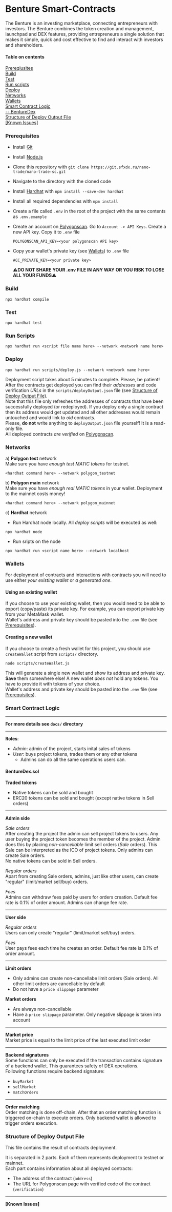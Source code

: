 # Benture Smart-Contracts

The Benture is an investing marketplace, connecting entrepreneurs with investors. The Benture combines the token creation and management, launchpad and DEX features, providing entrepreneurs a single solution that makes it simple, quick and cost effective to find and interact with investors and shareholders.

#### Table on contents

[Prereqiusites](#preqs)  
[Build](#build)  
[Test](#test)  
[Run scripts](#run)  
[Deploy](#deploy)  
[Networks](#networks)  
[Wallets](#wallets)  
[Smart Contract Logic](#logic)  
[-- BentureDex](#dex)  
[Structure of Deploy Output File](#output)  
[[Known Issues]](#issues)

<a name="preqs"/>

### Prerequisites

- Install [Git](https://git-scm.com/)
- Install [Node.js](https://nodejs.org/en/download/)
- Clone this repository with `git clone https://git.sfxdx.ru/nano-trade/nano-trade-sc.git`
- Navigate to the directory with the cloned code
- Install [Hardhat](https://hardhat.org/) with `npm install --save-dev hardhat`
- Install all required dependencies with `npm install`
- Create a file called `.env` in the root of the project with the same contents as `.env.example`
- Create an account on [Polygonscan](https://polygonscan.com/). Go to `Account -> API Keys`. Create a new API key. Copy it to `.env` file
  ```
  POLYGONSCAN_API_KEY=<your polygonscan API key>
  ```
- Copy your wallet's private key (see [Wallets](#wallets)) to `.env` file

  ```
  ACC_PRIVATE_KEY=<your private key>
  ```

  :warning:**DO NOT SHARE YOUR .env FILE IN ANY WAY OR YOU RISK TO LOSE ALL YOUR FUNDS**:warning:

<a name="build"/>

### Build

```
npx hardhat compile
```

<a name="test"/>

### Test

```
npx hardhat test
```

<a name="run"/>

### Run Scripts

```
npx hardhat run <script file name here> --network <network name here>
```

<a name="deploy"/>

### Deploy

```
npx hardhat run scripts/deploy.js --network <network name here>
```

Deployment script takes about 5 minutes to complete. Please, be patient!
After the contracts get deployed you can find their _addresses_ and code verification _URLs_ in the `scripts/deployOutput.json` file (see [Structure of Deploy Output File](#output)).  
Note that this file only refreshes the addresses of contracts that have been successfully deployed (or redeployed). If you deploy only a single contract then its address would get updated and all other addresses would remain untouched and would link to _old_ contracts.  
Please, **do not** write anything to `deployOutput.json` file yourself! It is a read-only file.  
All deployed contracts _are verified_ on [Polygonscan](https://mumbai.polygonscan.com/).

<a name="networks"/>

### Networks

а) **Polygon test** network  
Make sure you have _enough test MATIC tokens_ for testnet.

```
<hardhat command here> --network polygon_testnet
```

b) **Polygon main** network  
Make sure you have _enough real MATIC tokens_ in your wallet. Deployment to the mainnet costs money!

```
<hardhat command here> --network polygon_mainnet
```

c) **Hardhat** network

- Run Hardhat node locally. All _deploy scripts_ will be executed as well:

```
npx hardhat node
```

- Run sripts on the node

```
npx hardhat run <script name here> --network localhost
```

<a name="wallets"/>

### Wallets

For deployment of contracts and interactions with contracts you will need to use either _your existing wallet_ or _a generated one_.

#### Using an existing wallet

If you choose to use your existing wallet, then you would need to be able to export (copy/paste) its private key. For example, you can export private key from your MetaMask wallet.  
Wallet's address and private key should be pasted into the `.env` file (see [Prerequisites](#preqs)).

#### Creating a new wallet

If you choose to create a fresh wallet for this project, you should use `createWallet` script from `scripts/` directory.

```
node scripts/createWallet.js
```

This will generate a single new wallet and show its address and private key. **Save** them somewhere else!
A new wallet _does not_ hold any tokens. You have to provide it with tokens of your choice.  
Wallet's address and private key should be pasted into the `.env` file (see [Prerequisites](#preqs)).

<a name="logic"/>

### Smart Contract Logic

---

**For more details see `docs/` directory**

---

**Roles**:

- _Admin_: admin of the project, starts inital sales of tokens
- _User_: buys project tokens, trades them or any other tokens
  - Admins can do all the same operations users can.

<a name="dex"/>

#### BentureDex.sol

**Traded tokens**

- Native tokens can be sold and bought
- ERC20 tokens can be sold and bought (except native tokens in Sell orders)

---

**Admin side**

_Sale orders_  
After creating the project the admin can sell project tokens to users. Any user buying the project token becomes the member of the project. Admin does this by placing _non-cancellable_ limit sell orders (_Sale_ orders). This Sale can be interpreted as the ICO of project tokens. Only admins can create Sale orders.  
No native tokens can be sold in Sell orders.

_Regular orders_  
Apart from creating Sale orders, admins, just like other users, can create "regular" (limit/market sell/buy) orders.

_Fees_  
Admins can withdraw fees paid by users for orders creation. Default fee rate is 0.1% of order amount. Admins can change fee rate.

---

**User side**

_Regular orders_  
Users can only create "regular" (limit/market sell/buy) orders.

_Fees_  
User pays fees each time he creates an order. Default fee rate is 0.1% of order amount.

---

**Limit orders**

- Only admins can create non-cancellabe limit orders (Sale orders). All other limit orders are cancellable by default
- Do not have a `price slippage` parameter

**Market orders**

- Are always non-cancellable
- Have a `price slippage` parameter. Only negative slippage is taken into account

---

**Market price**  
Market price is equal to the limit price of the last executed limit order

---

**Backend signatures**  
Some functions can only be executed if the transaction contains signature of a backend wallet. This guarantees safety of DEX operations.  
Following functions require backend signature:

- `buyMarket`
- `sellMarket`
- `matchOrders`

---

**Order matching**  
Order matching is done off-chain. After that an order matching function is triggered on-chain to execute orders. Only backend wallet is allowed to trigger orders execution.

<a name="output"/>

### Structure of Deploy Output File

This file contains the result of contracts deployment.

It is separated in 2 parts. Each of them represents deployment to testnet or mainnet.  
Each part contains information about all deployed contracts:

- The address of the contract (`address`)
- The URL for Polygonscan page with verified code of the contract (`verification`)

---

<a name="issues"/>

**[Known Issues]**
